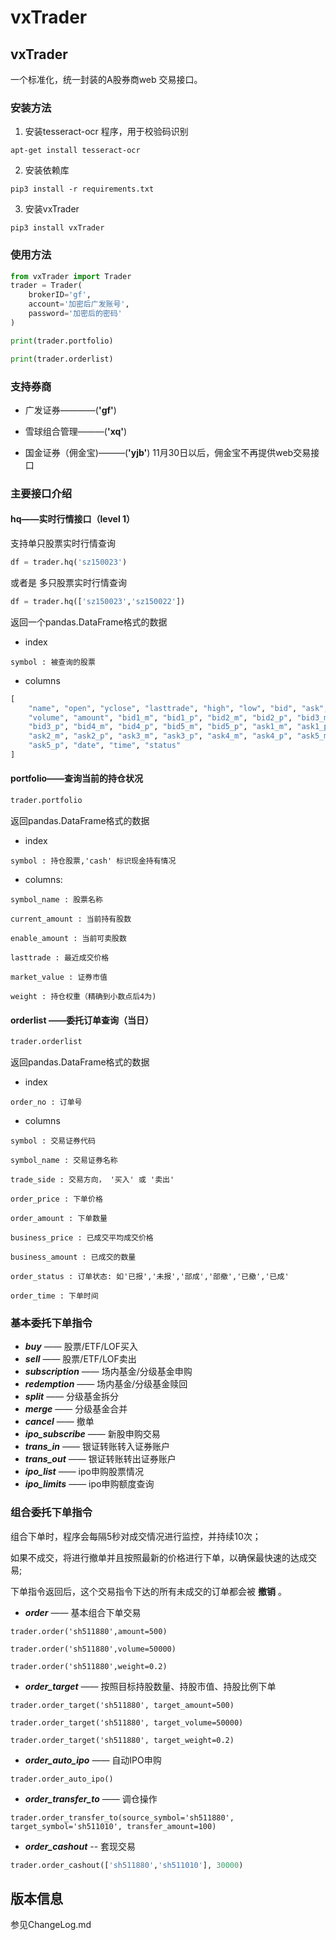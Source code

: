 # vxTrader

## vxTrader

一个标准化，统一封装的A股券商web 交易接口。

### 安装方法

1. 安装tesseract-ocr 程序，用于校验码识别
```
apt-get install tesseract-ocr
```

2. 安装依赖库
```
pip3 install -r requirements.txt
```
3. 安装vxTrader

```
pip3 install vxTrader
```

### 使用方法

```python
from vxTrader import Trader
trader = Trader(
    brokerID='gf',
    account='加密后广发账号',
    password='加密后的密码'
)

print(trader.portfolio)

print(trader.orderlist)

```

### 支持券商

* 广发证券————(__'gf'__)  
* 雪球组合管理———(__'xq'__)
   
* 国金证券（佣金宝)———(__'yjb'__)   11月30日以后，佣金宝不再提供web交易接口

### 主要接口介绍

#### hq——实时行情接口（level 1）

支持单只股票实时行情查询

```python
df = trader.hq('sz150023')
```
或者是 多只股票实时行情查询
```python
df = trader.hq(['sz150023','sz150022'])
```
返回一个pandas.DataFrame格式的数据
* index

```
symbol : 被查询的股票
```

* columns

```python
[
    "name", "open", "yclose", "lasttrade", "high", "low", "bid", "ask",
    "volume", "amount", "bid1_m", "bid1_p", "bid2_m", "bid2_p", "bid3_m",
    "bid3_p", "bid4_m", "bid4_p", "bid5_m", "bid5_p", "ask1_m", "ask1_p",
    "ask2_m", "ask2_p", "ask3_m", "ask3_p", "ask4_m", "ask4_p", "ask5_m",
    "ask5_p", "date", "time", "status"
]
```

#### portfolio——查询当前的持仓状况

```python
trader.portfolio
```

返回pandas.DataFrame格式的数据
* index 

```
symbol : 持仓股票,'cash' 标识现金持有情况
```

* columns:

```
symbol_name : 股票名称

current_amount : 当前持有股数

enable_amount : 当前可卖股数

lasttrade : 最近成交价格

market_value : 证券市值

weight : 持仓权重（精确到小数点后4为)

```

#### orderlist ——委托订单查询（当日）

```python
trader.orderlist
```
返回pandas.DataFrame格式的数据

* index 

```
order_no : 订单号
```
* columns

```
symbol : 交易证券代码

symbol_name : 交易证券名称

trade_side : 交易方向， '买入' 或 '卖出'

order_price : 下单价格

order_amount : 下单数量

business_price : 已成交平均成交价格

business_amount : 已成交的数量

order_status : 订单状态: 如'已报','未报','部成','部撤','已撤','已成'

order_time : 下单时间
```

### 基本委托下单指令

* ___buy___   —— 股票/ETF/LOF买入
* ___sell___  —— 股票/ETF/LOF卖出
* ___subscription___ —— 场内基金/分级基金申购
* ___redemption___ —— 场内基金/分级基金赎回
* ___split___ —— 分级基金拆分
* ___merge___ —— 分级基金合并
* ___cancel___ —— 撤单
* ___ipo_subscribe___ —— 新股申购交易
* ___trans_in___ —— 银证转账转入证券账户
* ___trans_out___ —— 银证转账转出证券账户
* ___ipo_list___ —— ipo申购股票情况
* ___ipo_limits___ —— ipo申购额度查询

### 组合委托下单指令

组合下单时，程序会每隔5秒对成交情况进行监控，并持续10次；

如果不成交，将进行撤单并且按照最新的价格进行下单，以确保最快速的达成交易;

下单指令返回后，这个交易指令下达的所有未成交的订单都会被 __撤销__ 。

* ___order___ —— 基本组合下单交易
```
trader.order('sh511880',amount=500)

trader.order('sh511880',volume=50000)

trader.order('sh511880',weight=0.2)

```
* ___order_target___ —— 按照目标持股数量、持股市值、持股比例下单
```
trader.order_target('sh511880', target_amount=500)

trader.order_target('sh511880', target_volume=50000)

trader.order_target('sh511880', target_weight=0.2)

```
* ___order_auto_ipo___ —— 自动IPO申购
```
trader.order_auto_ipo()
```
* ___order_transfer_to___ —— 调仓操作
```
trader.order_transfer_to(source_symbol='sh511880', target_symbol='sh511010', transfer_amount=100)
```

* ___order_cashout___ -- 套现交易
```python
trader.order_cashout(['sh511880','sh511010'], 30000)
```



## 版本信息

参见ChangeLog.md